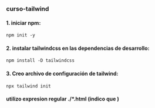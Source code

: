 ### curso-tailwind

#### 1. iniciar npm:
`npm init -y`

#### 2. instalar tailwindcss en las dependencias de desarrollo:
`npm install -D tailwindcss`

#### 3. Creo archivo de configuración de tailwind:
`npx tailwind init`

#### utilizo expresion regular ./*.html (indico que )